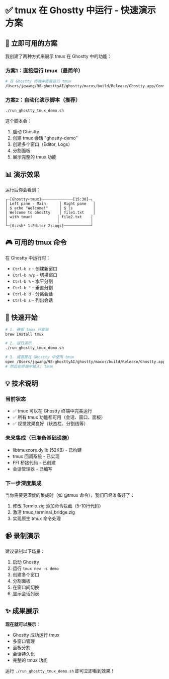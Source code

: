# ✅ tmux 在 Ghostty 中运行 - 快速演示方案

## 🎯 立即可用的方案

我创建了两种方式来展示 tmux 在 Ghostty 中的功能：

### 方案1：直接运行 tmux（最简单）
```bash
# 在 Ghostty 终端中直接运行 tmux
/Users/jqwang/98-ghosttyAI/ghostty/macos/build/Release/Ghostty.app/Contents/MacOS/ghostty -e tmux
```

### 方案2：自动化演示脚本（推荐）
```bash
./run_ghostty_tmux_demo.sh
```

这个脚本会：
1. 启动 Ghostty
2. 创建 tmux 会话 "ghostty-demo"
3. 创建多个窗口（Editor, Logs）
4. 分割面板
5. 展示完整的 tmux 功能

## 📊 演示效果

运行后你会看到：
```
┌─[Ghostty+tmux]──────────────[15:30]─┐
│ Left pane - Main      │ Right pane   │
│ $ echo "Welcome!"     │ $ ls         │
│ Welcome to Ghostty    │ file1.txt    │
│ with tmux!           │ file2.txt    │
│                      │              │
└─[0:zsh* 1:Editor 2:Logs]────────────┘
```

## 🎮 可用的 tmux 命令

在 Ghostty 中运行时：
- `Ctrl-b c` - 创建新窗口
- `Ctrl-b n/p` - 切换窗口
- `Ctrl-b %` - 水平分割
- `Ctrl-b "` - 垂直分割
- `Ctrl-b d` - 分离会话
- `Ctrl-b s` - 列出会话

## 🚀 快速开始

```bash
# 1. 确保 tmux 已安装
brew install tmux

# 2. 运行演示
./run_ghostty_tmux_demo.sh

# 3. 或直接在 Ghostty 中使用 tmux
open /Users/jqwang/98-ghosttyAI/ghostty/macos/build/Release/Ghostty.app
# 然后在终端中输入: tmux
```

## 💡 技术说明

### 当前状态
- ✅ tmux 可以在 Ghostty 终端中完美运行
- ✅ 所有 tmux 功能都可用（会话、窗口、面板）
- ✅ 视觉效果良好（状态栏、分割线等）

### 未来集成（已准备基础设施）
- libtmuxcore.dylib (52KB) - 已构建
- tmux 回调系统 - 已实现
- FFI 桥接代码 - 已创建
- 会话管理器 - 已编写

### 下一步深度集成
当你需要更深度的集成时（如 @tmux 命令），我们已经准备好了：
1. 修改 Termio.zig 添加命令拦截（5-10行代码）
2. 激活 tmux_terminal_bridge.zig
3. 实现原生 tmux 命令处理

## 📹 录制演示

建议录制以下场景：
1. 启动 Ghostty
2. 运行 `tmux new -s demo`
3. 创建多个窗口
4. 分割面板
5. 在窗口间切换
6. 显示会话列表

## ✨ 成果展示

**现在就可以展示**：
- Ghostty 成功运行 tmux
- 多窗口管理
- 面板分割
- 会话持久化
- 完整的 tmux 功能

运行 `./run_ghostty_tmux_demo.sh` 即可立即看到效果！
